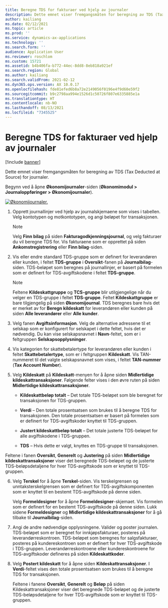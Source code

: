 ```yaml
---
title: Beregne TDS for fakturaer ved hjelp av journaler
description: Dette emnet viser fremgangsmåten for beregning av TDS (Tax Deducted at Source) for journaler.
author: kailiang
ms.date: 02/12/2021
ms.topic: article
ms.prod: ''
ms.service: dynamics-ax-applications
ms.technology: ''
ms.search.form: ''
audience: Application User
ms.reviewer: roschlom
ms.custom: 15721
ms.assetid: b4b406fa-b772-44ec-8dd8-8eb818a921ef
ms.search.region: Global
ms.author: kailiang
ms.search.validFrom: 2021-02-12
ms.dyn365.ops.version: AX 10.0.17
ms.openlocfilehash: fde81efed6b8a72e2149056f0196e4f9d60e59f2
ms.sourcegitcommit: b9c2798aa994e1526d1c50726f807e6335885e1a
ms.translationtype: HT
ms.contentlocale: nb-NO
ms.lasthandoff: 08/13/2021
ms.locfileid: "7345525"
---
```

# <a name="calculate-tds-on-invoices-using-journals"></a>Beregne TDS for fakturaer ved hjelp av journaler

[!include [banner](../includes/banner.md)]

Dette emnet viser fremgangsmåten for beregning av TDS (Tax Deducted at Source) for journaler.

Begynn ved å åpne **Økonomijournaler**-siden (**Økonomimodul > Journaloppføringer > Økonomijournaler**).

[![Økonomijournaler.](./media/apac-ind-TDS-57.png)](./media/apac-ind-TDS-57.png)

1. Opprett journallinjer ved hjelp av journalskjemaene som vises i tabellen. Velg kontotypen og motkontotypen, og angi beløpet for transaksjonen. 

   > [!NOTE]
   > Velg **Finn bilag** på siden **Fakturagodkjenningsjournal**, og velg fakturaer du vil beregne TDS for. Vis fakturaene som er opprettet på siden **Ankomstregistrering** eller **Finn bilag**-siden.  

2. Vis eller endre standard TDS-gruppe som er definert for leverandøren eller kunden, i feltet **TDS-gruppe** i **Oversikt**-fanen på **Journalbilag**-siden. TDS-beløpet som beregnes på journallinjer, er basert på formelen som er definert for TDS-avgiftskodene i feltet **TDS-gruppe**. 

   > [!NOTE]
   > Feltene **Kildeskattgruppe** og **TCS-gruppe** blir utilgjengelige når du velger en TDS-gruppe i feltet **TDS-gruppe**. Feltet **Kildeskattgruppe** er bare tilgjengelig på siden **Økonomijournal**. TDS beregnes bare hvis det er merket av for **Beregn kildeskatt** for leverandøren eller kunden på siden **Alle leverandører** eller **Alle kunder**.   

3. Velg fanen **Avgiftsinformasjon**. Velg de alternative adressene til et selskap som er konfigurert for selskapet i dette feltet, hvis det er nødvendig. Du kan vise selskapsnavnet i **Navn**-feltet, som er i feltgruppen **Selskapsopplysninger**. 

4. Vis kategorien for skattebetalertype for leverandøren eller kunden i feltet **Skattebetalertype**, som er i feltgruppen **Kildeskatt**. Vis TAN-nummeret til det valgte selskapsnavnet som vises, i feltet **TAN-nummer** (**Tax Account Number**).  

5. Velg **Kildeskatt** på **Kildeskatt**-menyen for å åpne siden **Midlertidige kildeskattransaksjoner**. Følgende felter vises i den øvre ruten på siden **Midlertidige kildeskattransaksjoner**.

   - **Kildeskattbeløp totalt** – Det totale TDS-beløpet som ble beregnet for transaksjonen for TDS-gruppen.

   - **Verdi** – Den totale prosentsatsen som brukes til å beregne TDS for transaksjonen. Den totale prosentsatsen er basert på formelen som er definert for TDS-avgiftskoder knyttet til TDS-gruppen.

   - **Justert kildeskattbeløp totalt** – Det totale justerte TDS-beløpet for alle avgiftskodene i TDS-gruppen.

   - **TDS** – Hvis dette er valgt, knyttes en TDS-gruppe til transaksjonen.

  Feltene i fanen **Oversikt**, **Generelt** og **Justering** på siden **Midlertidige kildeskattransaksjoner** viser det beregnede TDS-beløpet og de justerte TDS-beløpsdetaljene for hver TDS-avgiftskode som er knyttet til TDS-gruppen.

6. Velg **Terskel** for å åpne **Terskel**-siden. Vis terskelgrensen og unntaksterskelgrensen som er definert for TDS-avgiftskomponenten som er knyttet til en bestemt TDS-avgiftskode på denne siden.

   Velg **Formeldesigner** for å åpne **Formeldesigner**-skjemaet. Vis formelen som er definert for en bestemt TDS-avgiftskode på denne siden. Lukk sidene **Formeldesigner** og **Midlertidige kildeskattransaksjoner** for å gå tilbake til **Journalbilag**-siden.

8. Angi de andre nødvendige opplysningene. Valider og poster journalen. TDS-beløpet som er beregnet for innkjøpsfakturaer, posteres på leverandørreskontroen. TDS-beløpet som beregnes for salgsfakturaer, posteres på kundereskontroen som er definert for hver TDS-avgiftskode i TDS-gruppen. Leverandørreskontroene eller kundereskontroene for TDS-avgiftskoder defineres på siden **Kildeskattkoder**.

9. Velg **Postert kildeskatt** for å åpne siden **Kildeskattransaksjoner**. I **Verdi**-feltet vises den totale prosentsatsen som brukes til å beregne TDS for transaksjonen.

   Feltene i fanene **Oversikt**, **Generelt** og **Beløp** på siden Kildeskattransaksjoner viser det beregnede TDS-beløpet og de justerte TDS-beløpsdetaljene for hver TDS-avgiftskode som er knyttet til TDS-gruppen.
